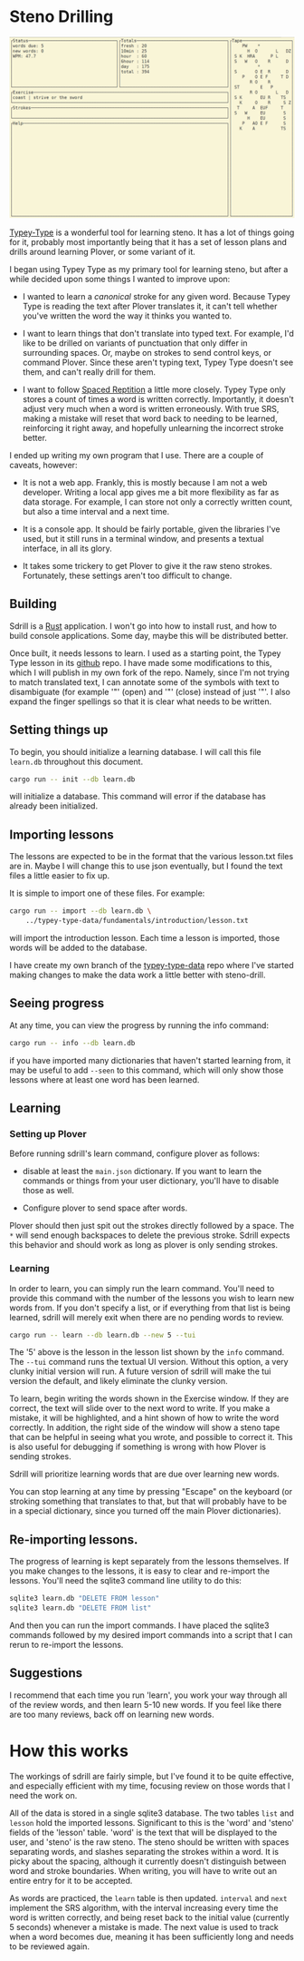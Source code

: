 # Steno Drilling

![Drill example](img/sdrill-learn.png)

[Typey-Type](https://didoesdigital.com/typey-type/) is a wonderful
tool for learning steno.  It has a lot of things going for it,
probably most importantly being that it has a set of lesson plans and
drills around learning Plover, or some variant of it.

I began using Typey Type as my primary tool for learning steno, but
after a while decided upon some things I wanted to improve upon:

  - I wanted to learn a _canonical_ stroke for any given word.
    Because Typey Type is reading the text after Plover translates it,
    it can't tell whether you've written the word the way it thinks
    you wanted to.

  - I want to learn things that don't translate into typed text.  For
    example, I'd like to be drilled on variants of punctuation that
    only differ in surrounding spaces.  Or, maybe on strokes to
    send control keys, or command Plover.  Since these aren't typing
    text, Typey Type doesn't see them, and can't really drill for
    them.

  - I want to follow
    [Spaced Reptition](https://en.wikipedia.org/wiki/Spaced_repetition)
    a little more closely.  Typey Type only stores a count of times a
    word is written correctly.  Importantly, it doesn't adjust very
    much when a word is written erroneously.  With true SRS, making a
    mistake will reset that word back to needing to be learned,
    reinforcing it right away, and hopefully unlearning the incorrect
    stroke better.

I ended up writing my own program that I use.  There are a couple of
caveats, however:

  - It is not a web app.  Frankly, this is mostly because I am not a
    web developer.  Writing a local app gives me a bit more
    flexibility as far as data storage.  For example, I can store not
    only a correctly written count, but also a time interval and a
    next time.

  - It is a console app.  It should be fairly portable, given the
    libraries I've used, but it still runs in a terminal window, and
    presents a textual interface, in all its glory.

  - It takes some trickery to get Plover to give it the raw steno
    strokes.  Fortunately, these settings aren't too difficult to
    change.

## Building

Sdrill is a [Rust](https://www.rust-lang.org/) application.  I won't
go into how to install rust, and how to build console applications.
Some day, maybe this will be distributed better.

Once built, it needs lessons to learn.  I used as a starting point,
the Typey Type lesson in its
[github](https://github.com/didoesdigital/typey-type-data) repo.  I
have made some modifications to this, which I will publish in my own
fork of the repo. Namely, since I'm not trying to match translated
text, I can annotate some of the symbols with text to disambiguate
(for example '"' (open) and '"' (close) instead of just '"'.  I also
expand the finger spellings so that it is clear what needs to be
written.

## Setting things up

To begin, you should initialize a learning database.  I will call this
file `learn.db` throughout this document.

```sh
cargo run -- init --db learn.db
```

will initialize a database.  This command will error if the database
has already been initialized.

## Importing lessons

The lessons are expected to be in the format that the various
lesson.txt files are in.  Maybe I will change this to use json
eventually, but I found the text files a little easier to fix up.

It is simple to import one of these files.  For example:

```sh
cargo run -- import --db learn.db \
    ../typey-type-data/fundamentals/introduction/lesson.txt
```

will import the introduction lesson.  Each time a lesson is imported,
those words will be added to the database.

I have create my own branch of the
[typey-type-data](https://github.com/tangybbq/typey-type-data/tree/steno-drill)
repo where I've started making changes to make the data work a little
better with steno-drill.

## Seeing progress

At any time, you can view the progress by running the info command:

```sh
cargo run -- info --db learn.db
```

if you have imported many dictionaries that haven't started learning
from, it may be useful to add `--seen` to this command, which will
only show those lessons where at least one word has been learned.

## Learning

### Setting up Plover

Before running sdrill's learn command, configure plover as follows:

  - disable at least the `main.json` dictionary.  If you want to learn
    the commands or things from your user dictionary, you'll have to
    disable those as well.

  - Configure plover to send space after words.

Plover should then just spit out the strokes directly followed by a
space.  The `*` will send enough backspaces to delete the previous
stroke.  Sdrill expects this behavior and should work as long as
plover is only sending strokes.

### Learning

In order to learn, you can simply run the learn command.  You'll need
to provide this command with the number of the lessons you wish to
learn new words from.  If you don't specify a list, or if everything
from that list is being learned, sdrill will merely exit when there
are no pending words to review.

```sh
cargo run -- learn --db learn.db --new 5 --tui
```

The '5' above is the lesson in the lesson list shown by the `info`
command.  The `--tui` command runs the textual UI version.  Without
this option, a very clunky initial version will run.  A future version
of sdrill will make the tui version the default, and likely eliminate
the clunky version.

To learn, begin writing the words shown in the Exercise window.  If
they are correct, the text will slide over to the next word to write.
If you make a mistake, it will be highlighted, and a hint shown of how
to write the word correctly.  In addition, the right side of the
window will show a steno tape that can be helpful in seeing what you
wrote, and possible to correct it.  This is also useful for debugging
if something is wrong with how Plover is sending strokes.

Sdrill will prioritize learning words that are due over learning new
words.

You can stop learning at any time by pressing "Escape" on the
keyboard (or stroking something that translates to that, but that will
probably have to be in a special dictionary, since you turned off the
main Plover dictionaries).

## Re-importing lessons.

The progress of learning is kept separately from the lessons
themselves.  If you make changes to the lessons, it is easy to clear
and re-import the lessons.  You'll need the sqlite3 command line
utility to do this:

```sh
sqlite3 learn.db "DELETE FROM lesson"
sqlite3 learn.db "DELETE FROM list"
```

And then you can run the import commands.  I have placed the sqlite3
commands followed by my desired import commands into a script that I
can rerun to re-import the lessons.

## Suggestions

I recommend that each time you run 'learn', you work your way through
all of the review words, and then learn 5-10 new words.  If you feel
like there are too many reviews, back off on learning new words.

# How this works

The workings of sdrill are fairly simple, but I've found it to be
quite effective, and especially efficient with my time, focusing
review on those words that I need the work on.

All of the data is stored in a single sqlite3 database.  The two
tables `list` and `lesson` hold the imported lessons.  Significant to
this is the 'word' and 'steno' fields of the 'lesson' table.  'word'
is the text that will be displayed to the user, and 'steno' is the raw
steno.  The steno should be written with spaces separating words, and
slashes separating the strokes within a word.  It is picky about the
spacing, although it currently doesn't distinguish between word and
stroke boundaries.  When writing, you will have to write out an entire
entry for it to be accepted.

As words are practiced, the `learn` table is then updated.  `interval`
and `next` implement the SRS algorithm, with the interval increasing
every time the word is written correctly, and being reset back
to the initial value (currently 5 seconds) whenever a mistake is made.
The next value is used to track when a word becomes due, meaning it
has been sufficiently long and needs to be reviewed again.
